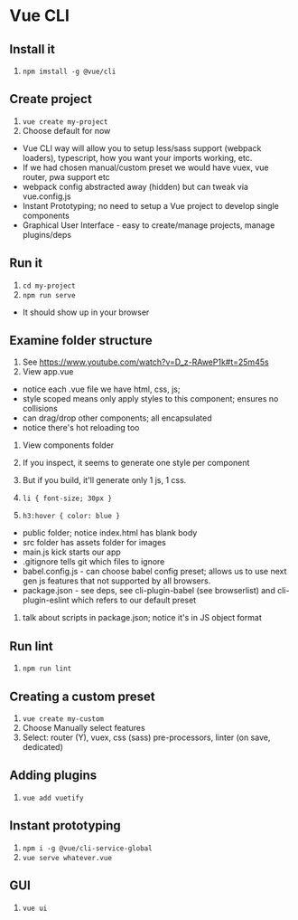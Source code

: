 # Vue CLI

## Install it

1. `npm imstall -g @vue/cli`

## Create project

1. `vue create my-project`
1. Choose default for now

- Vue CLI way will allow you to setup less/sass support (webpack loaders), typescript, how you want your imports working, etc.
- If we had chosen manual/custom preset we would have vuex, vue router, pwa support etc
- webpack config abstracted away (hidden) but can tweak via vue.config.js
- Instant Prototyping; no need to setup a Vue project to develop single components
- Graphical User Interface - easy to create/manage projects, manage plugins/deps

## Run it

1. `cd my-project`
1. `npm run serve`

- It should show up in your browser

## Examine folder structure

1. See https://www.youtube.com/watch?v=D_z-RAweP1k#t=25m45s
1. View app.vue

- notice each .vue file we have html, css, js;
- style scoped means only apply styles to this component; ensures no collisions
- can drag/drop other components; all encapsulated
- notice there's hot reloading too

1. View components folder

1. If you inspect, it seems to generate one style per component
1. But if you build, it'll generate only 1 js, 1 css.
1. `li { font-size; 30px }`
1. `h3:hover { color: blue }`

- public folder; notice index.html has blank body
- src folder has assets folder for images
- main.js kick starts our app
- .gitignore tells git which files to ignore
- babel.config.js - can choose babel config preset; allows us to use next gen js features that not supported by all browsers.
- package.json - see deps, see cli-plugin-babel (see browserlist) and cli-plugin-eslint which refers to our default preset

1. talk about scripts in package.json; notice it's in JS object format

## Run lint

1. `npm run lint`

## Creating a custom preset

1. `vue create my-custom`
1. Choose Manually select features
1. Select: router (Y), vuex, css (sass) pre-processors, linter (on save, dedicated)

## Adding plugins

1. `vue add vuetify`

## Instant prototyping

1. `npm i -g @vue/cli-service-global`
1. `vue serve whatever.vue`

## GUI

1. `vue ui`
